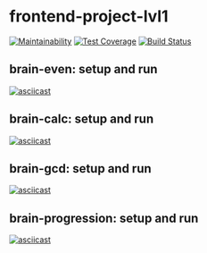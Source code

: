# frontend-project-lvl1
[![Maintainability](https://api.codeclimate.com/v1/badges/a99a88d28ad37a79dbf6/maintainability)](https://codeclimate.com/github/codeclimate/codeclimate/maintainability) [![Test Coverage](https://api.codeclimate.com/v1/badges/a99a88d28ad37a79dbf6/test_coverage)](https://codeclimate.com/github/codeclimate/codeclimate/test_coverage) [![Build Status](https://travis-ci.org/Slavakaderkin/frontend-project-lvl1.svg?branch=master)](https://travis-ci.org/Slavakaderkin/frontend-project-lvl1)

## brain-even: setup and run
[![asciicast](https://asciinema.org/a/VgLlA0f8gjsoCL3aZ14NRIIac.svg)](https://asciinema.org/a/VgLlA0f8gjsoCL3aZ14NRIIac)

## brain-calc: setup and run
[![asciicast](https://asciinema.org/a/R1jrRo5abXvfafY0UuHHkFhzM.svg)](https://asciinema.org/a/BeoOlv7MOCoFfU5cr3wvFw9H4)

## brain-gcd: setup and run
[![asciicast](https://asciinema.org/a/R1jrRo5abXvfafY0UuHHkFhzM.svg)](https://asciinema.org/a/eBDLShCJPgvkOShpfrmd4mmd8)

## brain-progression: setup and run
[![asciicast](https://asciinema.org/a/R1jrRo5abXvfafY0UuHHkFhzM.svg)](https://asciinema.org/a/y6fBSCVMB5Touc2Dvi6MiKfKa)
